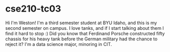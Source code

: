# cse210-tc03

Hi I'm Weston! I'm a third semester student at BYU Idaho, and this is my second semester on campus. I love tanks, and if I start talking about them I find it hard to stop :) Did you know that Ferdinand Porsche constructed fifty chassis for his heavy tank before the German military had the chance to reject it? I'm a data science major, minoring in CIT.